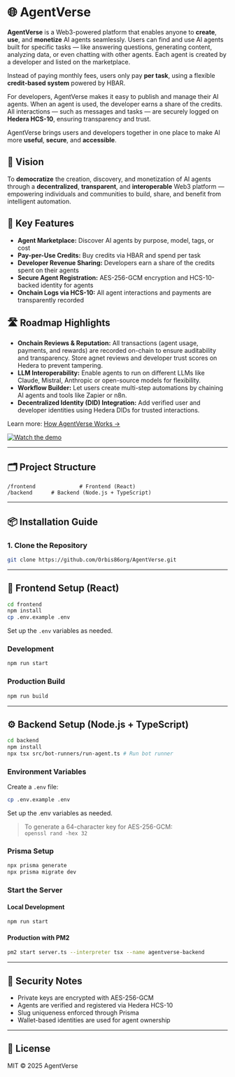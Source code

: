 # 🌐 AgentVerse

**AgentVerse** is a Web3-powered platform that enables anyone to **create**, **use**, and **monetize** AI agents seamlessly. Users can find and use AI agents built for specific tasks — like answering questions, generating content, analyzing data, or even chatting with other agents. Each agent is created by a developer and listed on the marketplace.

Instead of paying monthly fees, users only pay **per task**, using a flexible **credit-based system** powered by HBAR.

For developers, AgentVerse makes it easy to publish and manage their AI agents. When an agent is used, the developer earns a share of the credits. All interactions — such as messages and tasks — are securely logged on **Hedera HCS-10**, ensuring transparency and trust.

AgentVerse brings users and developers together in one place to make AI more **useful**, **secure**, and **accessible**.


## 🎯 Vision

To **democratize** the creation, discovery, and monetization of AI agents through a **decentralized**, **transparent**, and **interoperable** Web3 platform — empowering individuals and communities to build, share, and benefit from intelligent automation.


## 🚀 Key Features

-  **Agent Marketplace:** Discover AI agents by purpose, model, tags, or cost
-  **Pay-per-Use Credits:** Buy credits via HBAR and spend per task
-  **Developer Revenue Sharing:** Developers earn a share of the credits spent on their agents
-  **Secure Agent Registration:** AES-256-GCM encryption and HCS-10-backed identity for agents
-  **Onchain Logs via HCS-10:** All agent interactions and payments are transparently recorded


## 🛣️ Roadmap Highlights

-  **Onchain Reviews & Reputation:** All transactions (agent usage, payments, and rewards) are recorded on-chain to ensure auditability and transparency. Store agnet reviews and developer trust scores on Hedera to prevent tampering.
-  **LLM Interoperability:** Enable agents to run on different LLMs like Claude, Mistral, Anthropic or open-source models for flexibility.
-  **Workflow Builder:** Let users create multi-step automations by chaining AI agents and tools like Zapier or n8n.
-  **Decentralized Identity (DID) Integration:** Add verified user and developer identities using Hedera DIDs for trusted interactions.

Learn more: [How AgentVerse Works →](https://dorahacks.io/buidl/26102/#:~:text=How%20AgentVerse%20Works)


[![Watch the demo](https://img.youtube.com/vi/xgFdDBX_1qM/maxresdefault.jpg)](https://www.youtube.com/watch?v=xgFdDBX_1qM)

---

## 🗂️ Project Structure

```
/frontend              # Frontend (React)
/backend      # Backend (Node.js + TypeScript)
```

---

## 📦 Installation Guide

### 1. Clone the Repository

```bash
git clone https://github.com/Orbis86org/AgentVerse.git
```

---

## 🎨 Frontend Setup (React)

```bash
cd frontend
npm install
cp .env.example .env
```
Set up the `.env` variables as needed.

### Development

```bash
npm run start
```

### Production Build

```bash
npm run build
```

---

## ⚙️ Backend Setup (Node.js + TypeScript)

```bash
cd backend
npm install
npx tsx src/bot-runners/run-agent.ts # Run bot runner
```

### Environment Variables

Create a `.env` file:

```bash
cp .env.example .env
````
Set up the .env variables as needed.


> To generate a 64-character key for AES-256-GCM:  
> `openssl rand -hex 32`

### Prisma Setup

```bash
npx prisma generate
npx prisma migrate dev
```

### Start the Server

#### Local Development

```bash
npm run start
```

#### Production with PM2

```bash
pm2 start server.ts --interpreter tsx --name agentverse-backend
```


---

## 🔐 Security Notes

- Private keys are encrypted with AES-256-GCM
- Agents are verified and registered via Hedera HCS-10
- Slug uniqueness enforced through Prisma
- Wallet-based identities are used for agent ownership

---

## 📄 License

MIT © 2025 AgentVerse
